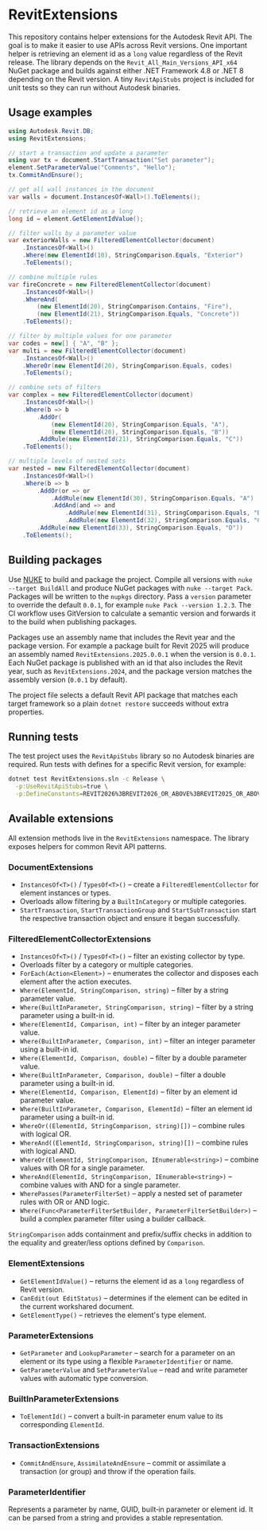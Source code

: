 # RevitExtensions

This repository contains helper extensions for the Autodesk Revit API. The goal is to make it easier to use APIs across Revit versions. One important helper is retrieving an element id as a `long` value regardless of the Revit release. The library depends on the `Revit_All_Main_Versions_API_x64` NuGet package and builds against either .NET Framework 4.8 or .NET 8 depending on the Revit version. A tiny `RevitApiStubs` project is included for unit tests so they can run without Autodesk binaries.

## Usage examples

```csharp
using Autodesk.Revit.DB;
using RevitExtensions;

// start a transaction and update a parameter
using var tx = document.StartTransaction("Set parameter");
element.SetParameterValue("Comments", "Hello");
tx.CommitAndEnsure();

// get all wall instances in the document
var walls = document.InstancesOf<Wall>().ToElements();

// retrieve an element id as a long
long id = element.GetElementIdValue();

// filter walls by a parameter value
var exteriorWalls = new FilteredElementCollector(document)
    .InstancesOf<Wall>()
    .Where(new ElementId(10), StringComparison.Equals, "Exterior")
    .ToElements();

// combine multiple rules
var fireConcrete = new FilteredElementCollector(document)
    .InstancesOf<Wall>()
    .WhereAnd(
        (new ElementId(20), StringComparison.Contains, "Fire"),
        (new ElementId(21), StringComparison.Equals, "Concrete"))
    .ToElements();

// filter by multiple values for one parameter
var codes = new[] { "A", "B" };
var multi = new FilteredElementCollector(document)
    .InstancesOf<Wall>()
    .WhereOr(new ElementId(20), StringComparison.Equals, codes)
    .ToElements();

// combine sets of filters
var complex = new FilteredElementCollector(document)
    .InstancesOf<Wall>()
    .Where(b => b
        .AddOr(
            (new ElementId(20), StringComparison.Equals, "A"),
            (new ElementId(20), StringComparison.Equals, "B"))
        .AddRule(new ElementId(21), StringComparison.Equals, "C"))
    .ToElements();

// multiple levels of nested sets
var nested = new FilteredElementCollector(document)
    .InstancesOf<Wall>()
    .Where(b => b
        .AddOr(or => or
            .AddRule(new ElementId(30), StringComparison.Equals, "A")
            .AddAnd(and => and
                .AddRule(new ElementId(31), StringComparison.Equals, "B")
                .AddRule(new ElementId(32), StringComparison.Equals, "C")))
        .AddRule(new ElementId(33), StringComparison.Equals, "D"))
    .ToElements();
```


## Building packages

Use [NUKE](https://nuke.build) to build and package the project. Compile all
versions with `nuke --target BuildAll` and produce NuGet packages with
`nuke --target Pack`. Packages will be written to the `nupkgs` directory. Pass a
`version` parameter to override the default `0.0.1`, for example
`nuke Pack --version 1.2.3`. The CI workflow uses GitVersion to calculate a
semantic version and forwards it to the build when publishing packages.

Packages use an assembly name that includes the Revit year and the package
version. For example a package built for Revit 2025 will produce an assembly
named `RevitExtensions.2025.0.0.1` when the version is `0.0.1`.
Each NuGet package is published with an id that also includes the Revit year,
such as `RevitExtensions.2024`, and the package version matches the assembly
version (`0.0.1` by default).

The project file selects a default Revit API package that matches each target
framework so a plain `dotnet restore` succeeds without extra properties.

## Running tests

The test project uses the `RevitApiStubs` library so no Autodesk binaries are
required. Run tests with defines for a specific Revit version, for example:

```bash
dotnet test RevitExtensions.sln -c Release \
  -p:UseRevitApiStubs=true \
  -p:DefineConstants=REVIT2026%3BREVIT2026_OR_ABOVE%3BREVIT2025_OR_ABOVE%3BREVIT2024_OR_ABOVE
```

## Available extensions

All extension methods live in the `RevitExtensions` namespace.
The library exposes helpers for common Revit API patterns.

### DocumentExtensions

- `InstancesOf<T>()` / `TypesOf<T>()` – create a `FilteredElementCollector` for
  element instances or types.
- Overloads allow filtering by a `BuiltInCategory` or multiple categories.
- `StartTransaction`, `StartTransactionGroup` and `StartSubTransaction` start
  the respective transaction object and ensure it began successfully.

### FilteredElementCollectorExtensions

- `InstancesOf<T>()` / `TypesOf<T>()` – filter an existing collector by type.
- Overloads filter by a category or multiple categories.
- `ForEach(Action<Element>)` – enumerates the collector and disposes each
  element after the action executes.
- `Where(ElementId, StringComparison, string)` – filter by a string parameter value.
- `Where(BuiltInParameter, StringComparison, string)` – filter by a string parameter using a built-in id.
- `Where(ElementId, Comparison, int)` – filter by an integer parameter value.
- `Where(BuiltInParameter, Comparison, int)` – filter an integer parameter using a built-in id.
- `Where(ElementId, Comparison, double)` – filter by a double parameter value.
- `Where(BuiltInParameter, Comparison, double)` – filter a double parameter using a built-in id.
- `Where(ElementId, Comparison, ElementId)` – filter by an element id parameter value.
- `Where(BuiltInParameter, Comparison, ElementId)` – filter an element id parameter using a built-in id.
- `WhereOr((ElementId, StringComparison, string)[])` – combine rules with logical OR.
- `WhereAnd((ElementId, StringComparison, string)[])` – combine rules with logical AND.
- `WhereOr(ElementId, StringComparison, IEnumerable<string>)` – combine values with OR for a single parameter.
- `WhereAnd(ElementId, StringComparison, IEnumerable<string>)` – combine values with AND for a single parameter.
- `WherePasses(ParameterFilterSet)` – apply a nested set of parameter rules with OR or AND logic.
- `Where(Func<ParameterFilterSetBuilder, ParameterFilterSetBuilder>)` – build a complex parameter filter using a builder callback.

`StringComparison` adds containment and prefix/suffix checks in addition to the equality and greater/less options defined by `Comparison`.

### ElementExtensions

- `GetElementIdValue()` – returns the element id as a `long` regardless of
  Revit version.
- `CanEdit(out EditStatus)` – determines if the element can be edited in the
  current workshared document.
- `GetElementType()` – retrieves the element's type element.

### ParameterExtensions

- `GetParameter` and `LookupParameter` – search for a parameter on an element or
  its type using a flexible `ParameterIdentifier` or name.
- `GetParameterValue` and `SetParameterValue` – read and write parameter values
  with automatic type conversion.

### BuiltInParameterExtensions

- `ToElementId()` – convert a built-in parameter enum value to its corresponding `ElementId`.

### TransactionExtensions

- `CommitAndEnsure`, `AssimilateAndEnsure` – commit or assimilate a transaction
  (or group) and throw if the operation fails.

### ParameterIdentifier

Represents a parameter by name, GUID, built‑in parameter or element id. It can
be parsed from a string and provides a stable representation.


